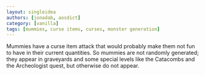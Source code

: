 ```yaml
---
layout: singleidea
authors: [jonadab, aosdict]
category: [vanilla]
tags: [mummies, curse items, curses, monster generation]
---
```

Mummies have a curse item attack that would probably make them not fun to have in their current quantities. So mummies are not randomly generated; they appear in graveyards and some special levels like the Catacombs and the Archeologist quest, but otherwise do not appear.
